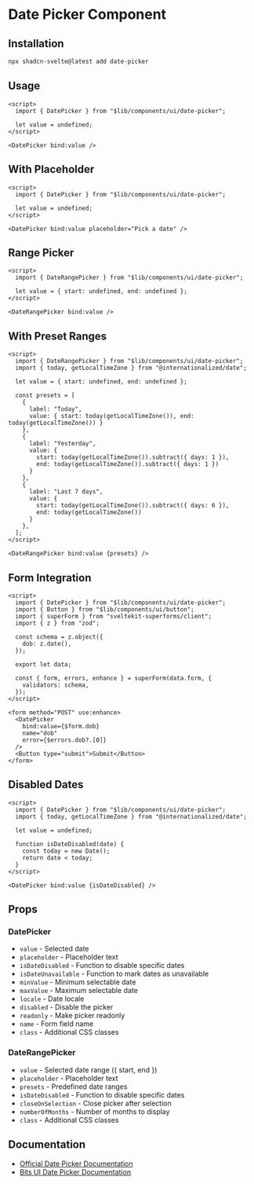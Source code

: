 # Date Picker Component

## Installation

```bash
npx shadcn-svelte@latest add date-picker
```

## Usage

```svelte
<script>
  import { DatePicker } from "$lib/components/ui/date-picker";
  
  let value = undefined;
</script>

<DatePicker bind:value />
```

## With Placeholder

```svelte
<script>
  import { DatePicker } from "$lib/components/ui/date-picker";
  
  let value = undefined;
</script>

<DatePicker bind:value placeholder="Pick a date" />
```

## Range Picker

```svelte
<script>
  import { DateRangePicker } from "$lib/components/ui/date-picker";
  
  let value = { start: undefined, end: undefined };
</script>

<DateRangePicker bind:value />
```

## With Preset Ranges

```svelte
<script>
  import { DateRangePicker } from "$lib/components/ui/date-picker";
  import { today, getLocalTimeZone } from "@internationalized/date";
  
  let value = { start: undefined, end: undefined };
  
  const presets = [
    {
      label: "Today",
      value: { start: today(getLocalTimeZone()), end: today(getLocalTimeZone()) }
    },
    {
      label: "Yesterday",
      value: { 
        start: today(getLocalTimeZone()).subtract({ days: 1 }), 
        end: today(getLocalTimeZone()).subtract({ days: 1 }) 
      }
    },
    {
      label: "Last 7 days",
      value: { 
        start: today(getLocalTimeZone()).subtract({ days: 6 }), 
        end: today(getLocalTimeZone()) 
      }
    },
  ];
</script>

<DateRangePicker bind:value {presets} />
```

## Form Integration

```svelte
<script>
  import { DatePicker } from "$lib/components/ui/date-picker";
  import { Button } from "$lib/components/ui/button";
  import { superForm } from "sveltekit-superforms/client";
  import { z } from "zod";
  
  const schema = z.object({
    dob: z.date(),
  });
  
  export let data;
  
  const { form, errors, enhance } = superForm(data.form, {
    validators: schema,
  });
</script>

<form method="POST" use:enhance>
  <DatePicker 
    bind:value={$form.dob}
    name="dob"
    error={$errors.dob?.[0]}
  />
  <Button type="submit">Submit</Button>
</form>
```

## Disabled Dates

```svelte
<script>
  import { DatePicker } from "$lib/components/ui/date-picker";
  import { today, getLocalTimeZone } from "@internationalized/date";
  
  let value = undefined;
  
  function isDateDisabled(date) {
    const today = new Date();
    return date < today;
  }
</script>

<DatePicker bind:value {isDateDisabled} />
```

## Props

### DatePicker
- `value` - Selected date
- `placeholder` - Placeholder text
- `isDateDisabled` - Function to disable specific dates
- `isDateUnavailable` - Function to mark dates as unavailable
- `minValue` - Minimum selectable date
- `maxValue` - Maximum selectable date
- `locale` - Date locale
- `disabled` - Disable the picker
- `readonly` - Make picker readonly
- `name` - Form field name
- `class` - Additional CSS classes

### DateRangePicker
- `value` - Selected date range ({ start, end })
- `placeholder` - Placeholder text
- `presets` - Predefined date ranges
- `isDateDisabled` - Function to disable specific dates
- `closeOnSelection` - Close picker after selection
- `numberOfMonths` - Number of months to display
- `class` - Additional CSS classes

## Documentation

- [Official Date Picker Documentation](https://www.shadcn-svelte.com/docs/components/date-picker)
- [Bits UI Date Picker Documentation](https://bits-ui.com/docs/components/date-picker)